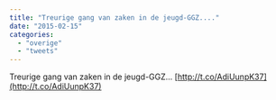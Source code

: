```yaml
---
title: "Treurige gang van zaken in de jeugd-GGZ...."
date: "2015-02-15"
categories: 
  - "overige"
  - "tweets"
---
```


Treurige gang van zaken in de jeugd-GGZ... [http://t.co/AdiUunpK37](http://t.co/AdiUunpK37)

